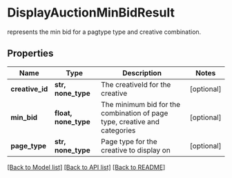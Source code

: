 # DisplayAuctionMinBidResult

represents the min bid for a pagtype type and creative combination.

## Properties
Name | Type | Description | Notes
------------ | ------------- | ------------- | -------------
**creative_id** | **str, none_type** | The creativeId for the creative | [optional] 
**min_bid** | **float, none_type** | The minimum bid for the combination of page type, creative and categories | [optional] 
**page_type** | **str, none_type** | Page type for the creative to display on | [optional] 

[[Back to Model list]](../README.md#documentation-for-models) [[Back to API list]](../README.md#documentation-for-api-endpoints) [[Back to README]](../README.md)


